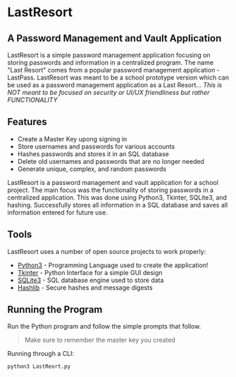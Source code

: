 # LastResort
## A Password Management and Vault Application

LastResort is a simple password management application focusing on storing passwords and information in a centralized program. The name "Last Resort" comes from a popular password management application - LastPass. LastResort was meant to be a school prototype version which can be used as a password management application as a Last Resort... *This is NOT meant to be focused on security or UI/UX friendliness but rather FUNCTIONALITY*

## Features

- Create a Master Key upong signing in
- Store usernames and passwords for various accounts
- Hashes passwords and stores it in an SQL database
- Delete old usernames and passwords that are no longer needed
- Generate unique, complex, and random passwords

LastResort is a password management and vault application for a school project. The main focus was the functionality of storing passwords in a centralized application. This was done using Python3, Tkinter, SQLite3, and hashing. Successfully stores all information in a SQL database and saves all information entered for future use.

## Tools

LastResort uses a number of open source projects to work properly:

- [Python3] - Programming Language used to create the application!
- [Tkinter] - Python Interface for a simple GUI design
- [SQLite3] - SQL database engine used to store data
- [Hashlib] - Secure hashes and message digests

## Running the Program

Run the Python program and follow the simple prompts that follow.
> Make sure to remember the master key you created

Running through a CLI:
```sh
python3 LastReort.py
```

   [Python3]: https://www.python.org/
   [Tkinter]: https://docs.python.org/3/library/tkinter.html
   [SQLite3]: https://docs.python.org/3/library/sqlite3.html
   [Hashlib]: https://docs.python.org/3/library/hashlib.html

